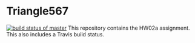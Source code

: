 # Triangle567
[![build status of master](https://travis-ci.org/loliveto/Triangle567.svg?branch=master)](https://travis-ci.org/loliveto/Triangle567)
This repository contains the HW02a assignment.
This also includes a Travis build status.
